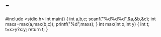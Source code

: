 # -
#include <stdio.h>
int main()
{
    int a,b,c;
    scanf("%d%d%d",&a,&b,&c);
    int maxs=max(a,max(b,c));
    printf("%d",maxs);
}
int max(int x,int y)
{
    int t;
    t=x>y?x:y;
    return t;
}
